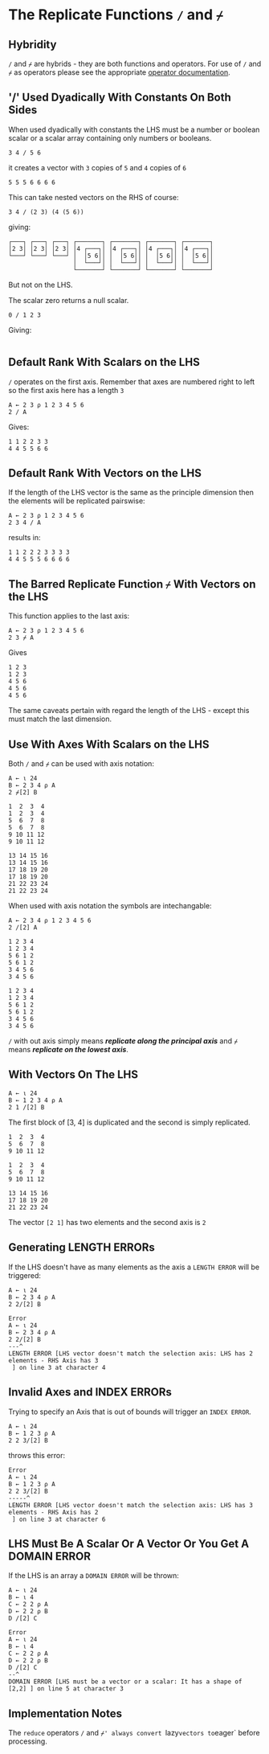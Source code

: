 # The Replicate Functions `/` and `⌿`

## Hybridity

`/` and `⌿` are hybrids - they are both functions and operators. For use of `/` and `⌿` as operators please see the appropriate [operator documentation](./operators_forwardslash_or_the_reduce_operator.md).

## '/' Used Dyadically With Constants On Both Sides

When used dyadically with constants the LHS must be a number or boolean scalar or a scalar array containing only numbers or booleans.

```pometo
3 4 / 5 6
```

it creates a vector with `3` copies of `5` and `4` copies of `6`

```pometo_results
5 5 5 6 6 6 6
```

This can take nested vectors on the RHS of course:

```pometo
3 4 / (2 3) (4 (5 6))
```
giving:

```pometo_results
┌───┐ ┌───┐ ┌───┐ ┌───────┐ ┌───────┐ ┌───────┐ ┌───────┐
│2 3│ │2 3│ │2 3│ │4 ┌───┐│ │4 ┌───┐│ │4 ┌───┐│ │4 ┌───┐│
└───┘ └───┘ └───┘ │  │5 6││ │  │5 6││ │  │5 6││ │  │5 6││
                  │  └───┘│ │  └───┘│ │  └───┘│ │  └───┘│
                  └───────┘ └───────┘ └───────┘ └───────┘
```

But not on the LHS.

The scalar zero returns a null scalar.

```pometo
0 / 1 2 3
```

Giving:
```pometo_results

```

## Default Rank With Scalars on the LHS

`/` operates on the first axis. Remember that axes are numbered right to left so the first axis here has a length `3`

```pometo
A ← 2 3 ⍴ 1 2 3 4 5 6
2 / A
```

Gives:

```pometo_results
1 1 2 2 3 3
4 4 5 5 6 6
```

## Default Rank With Vectors on the LHS

If the length of the LHS vector is the same as the principle dimension then the elements will be replicated pairswise:

```pometo
A ← 2 3 ⍴ 1 2 3 4 5 6
2 3 4 / A
```

results in:

```pometo_results
1 1 2 2 2 3 3 3 3
4 4 5 5 5 6 6 6 6
```

## The Barred Replicate Function `⌿`  With Vectors on the LHS

This function applies to the last axis:

```pometo
A ← 2 3 ⍴ 1 2 3 4 5 6
2 3 ⌿ A
```

Gives
```pometo_results
1 2 3
1 2 3
4 5 6
4 5 6
4 5 6
```

The same caveats pertain with regard the length of the LHS - except this must match the last dimension.

## Use With Axes With Scalars on the LHS

Both `/` and `⌿` can be used with axis notation:

```pometo
A ← ⍳ 24
B ← 2 3 4 ⍴ A
2 ⌿[2] B
```

```pometo_results
1  2  3  4
1  2  3  4
5  6  7  8
5  6  7  8
9 10 11 12
9 10 11 12

13 14 15 16
13 14 15 16
17 18 19 20
17 18 19 20
21 22 23 24
21 22 23 24
```

When used with axis notation the symbols are intechangable:

```pometo
A ← 2 3 4 ⍴ 1 2 3 4 5 6
2 /[2] A
```

```pometo_results
1 2 3 4
1 2 3 4
5 6 1 2
5 6 1 2
3 4 5 6
3 4 5 6

1 2 3 4
1 2 3 4
5 6 1 2
5 6 1 2
3 4 5 6
3 4 5 6
```
`/` with out axis simply means ***replicate along the principal axis*** and `⌿` means ***replicate on the lowest axis***.

## With Vectors On The LHS

```pometo
A ← ⍳ 24
B ← 1 2 3 4 ⍴ A
2 1 /[2] B
```

The first block of [3, 4] is duplicated and the second is simply replicated.

```pometo_results
1  2  3  4
5  6  7  8
9 10 11 12

1  2  3  4
5  6  7  8
9 10 11 12

13 14 15 16
17 18 19 20
21 22 23 24
```

The vector `[2 1]` has two elements and the second axis is `2`

## Generating LENGTH ERRORs

If the LHS doesn't have as many elements as the axis a `LENGTH ERROR` will be triggered:

```pometo
A ← ⍳ 24
B ← 2 3 4 ⍴ A
2 2/[2] B
```

```pometo_results
Error
A ← ⍳ 24
B ← 2 3 4 ⍴ A
2 2/[2] B
---^
LENGTH ERROR [LHS vector doesn't match the selection axis: LHS has 2 elements - RHS Axis has 3
 ] on line 3 at character 4
```

## Invalid Axes and INDEX ERRORs

Trying to specify an Axis that is out of bounds will trigger an `INDEX ERROR`.

```pometo
A ← ⍳ 24
B ← 1 2 3 ⍴ A
2 2 3/[2] B
```

throws this error:

```pometo_results
Error
A ← ⍳ 24
B ← 1 2 3 ⍴ A
2 2 3/[2] B
-----^
LENGTH ERROR [LHS vector doesn't match the selection axis: LHS has 3 elements - RHS Axis has 2
 ] on line 3 at character 6
```

## LHS Must Be A Scalar Or A Vector Or You Get A DOMAIN ERROR

If the LHS is an array a `DOMAIN ERROR` will be thrown:

```pometo
A ← ⍳ 24
B ← ⍳ 4
C ← 2 2 ⍴ A
D ← 2 2 ⍴ B
D /[2] C
```

```pometo_results
Error
A ← ⍳ 24
B ← ⍳ 4
C ← 2 2 ⍴ A
D ← 2 2 ⍴ B
D /[2] C
--^
DOMAIN ERROR [LHS must be a vector or a scalar: It has a shape of [2,2] ] on line 5 at character 3
```

## Implementation Notes

The `reduce` operators `/` and `⌿' always convert `lazy` vectors to `eager` before processing.
